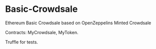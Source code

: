 # Basic-Crowdsale
Ethereum Basic Crowdsale based on OpenZeppelins Minted Crowdsale 

Contracts: MyCrowdsale, MyToken.

Truffle for tests.


